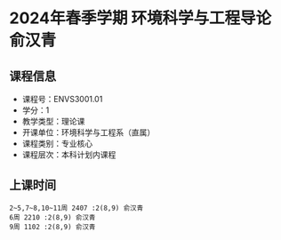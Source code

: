 # 2024年春季学期 环境科学与工程导论 俞汉青






## 课程信息

- 课程号：ENVS3001.01
- 学分：1
- 教学类型：理论课
- 开课单位：环境科学与工程系（直属）
- 课程类别：专业核心
- 课程层次：本科计划内课程

## 上课时间

```
2~5,7~8,10~11周 2407 :2(8,9) 俞汉青
6周 2210 :2(8,9) 俞汉青
9周 1102 :2(8,9) 俞汉青
```


